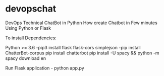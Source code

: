 # devopschat
DevOps Technical ChatBot in Python
How create Chatbot in Few minutes Using Python or Flask

To install Dependencies:

Python >= 3.6
  -pip3 install flask flask-cors simplejson
  -pip install ChatterBot-corpus
pip install chatterbot
pip install -U spacy && python -m spacy download en

Run Flask application - python app.py
